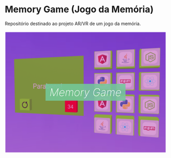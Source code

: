 # Memory Game (Jogo da Memória)
Repositório destinado ao projeto AR/VR de um jogo da memória.
<br>
<br>
<img src="img/memory_game.png" alt="Descrição da Imagem" width="600"/>
